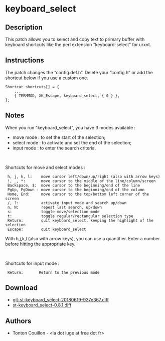 keyboard_select
===============

Description
-----------

This patch allows you to select and copy text to primary buffer with keyboard
shortcuts like the perl extension &ldquo;keyboard-select&rdquo; for urxvt.

Instructions
------------
The patch changes the &ldquo;config.def.h&rdquo;. Delete your
&ldquo;config.h&rdquo; or add the shortcut below if you use a custom one.

    Shortcut shortcuts[] = {
        ...
        { TERMMOD, XK_Escape, keyboard_select, { 0 } },
    };


Notes
-----

When you run "keyboard_select", you have 3 modes available :

* move mode :   to set the start of the selection;
* select mode : to activate and set the end of the selection;
* input mode :  to enter the search criteria.

<br>

Shortcuts for move and select modes :

     h, j, k, l:    move cursor left/down/up/right (also with arrow keys)
     !, _, *:       move cursor to the middle of the line/column/screen
     Backspace, $:  move cursor to the beginning/end of the line
     PgUp, PgDown : move cursor to the beginning/end of the column
     Home, End:     move cursor to the top/bottom left corner of the screen
     /, ?:          activate input mode and search up/down
     n, N:          repeat last search, up/down
     s:             toggle move/selection mode
     t:             toggle regular/rectangular selection type
     Return:        quit keyboard_select, keeping the highlight of the selection
     Escape:        quit keyboard_select

With h,j,k,l (also with arrow keys), you can use a quantifier. Enter a number before hitting the appropriate key.

<br>

Shortcuts for input mode :

     Return:       Return to the previous mode



Download
--------

* [git-st-keyboard_select-20180619-937e367.diff](git-st-keyboard_select-20180619-937e367.diff)   
* [st-keyboard_select-0.8.1.diff](st-keyboard_select-0.8.1.diff)


Authors
-------
* Tonton Couillon - &lt;la dot luge at free dot fr>
